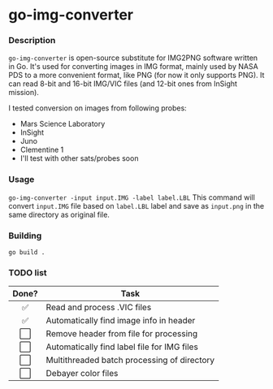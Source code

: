 # go-img-converter
### Description
`go-img-converter` is open-source substitute for IMG2PNG software written in Go. It's used for converting images in IMG format, mainly used by NASA PDS to a more convenient format, like PNG (for now it only supports PNG). It can read 8-bit and 16-bit IMG/VIC files (and 12-bit ones from InSight mission).

I tested conversion on images from following probes:
- Mars Science Laboratory
- InSight
- Juno
- Clementine 1
- I'll test with other sats/probes soon

### Usage
`go-img-converter -input input.IMG -label label.LBL`
This command will convert `input.IMG` file based on `label.LBL` label and save as `input.png` in the same directory as original file.
### Building
`go build .`
### TODO list
Done? | Task
:---:| ---
✅| Read and process .VIC files
✅| Automatically find image info in header
⬜| Remove header from file for processing 
⬜️| Automatically find label file for IMG files
⬜️| Multithreaded batch processing of directory
⬜️| Debayer color files